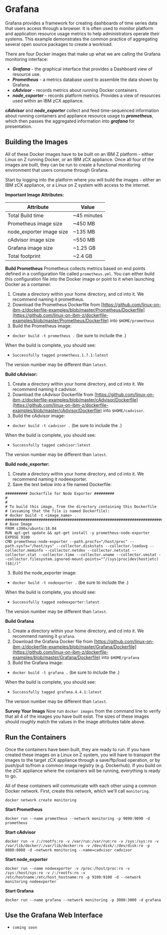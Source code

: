 # Grafana
Grafana provides a framework for creating dashboards of time series data that users
access through a browser.  It is often used to monitor platform and application
resource usage metrics to help administrators operate their systems.  This example
demonstrates the common practice of aggregating several open source packages to
create a workload.

There are four Docker images that make up what we are calling the Grafana monitoring
interface:

- _**Grafana**_ - the graphical interface that provides a Dashboard view of resource
  use.
- _**Prometheus**_ - a metrics database used to assemble the data shown by Grafana.
- _**cAdvisor**_ - records metrics about running Docker containers.
- _**node_exporter**_ - records platform metrics.  Provides a view of resources
  used within an IBM zCX appliance.

_**cAdvisor**_ and _**node_exporter**_ collect and feed time-sequenced information
about running containers and appliance resource usage to _**prometheus**_, which then
passes the aggregated information into _**grafana**_ for presentation.

## Building the Images

All of these Docker images have to be built on an IBM Z platform - either Linux on
Z running Docker, or an IBM zCX appliance.  Once all four of the images are built,
they can be run to create a functional monitoring environment that users consume
through Grafana.

Start by logging into the platform where you will build the images - either an IBM
zCX appliance, or a Linux on Z system with access to the internet.

**Important Image Attributes:**

| Attribute     | Value        |
|---------------|--------------|
| Total Build time | ~45 minutes |
| Prometheus image size | ~450 MB |
| node_exporter image size | ~135 MB |
| cAdvisor image size | ~550 MB |
| Grafana image size | ~1.25 GB |
| Total footprint | ~2.4 GB |

**Build Prometheus**
Prometheus collects metrics based on end points defined in a configuration file
called ```prometheus.yml```. You can either build this configuration file into
the Docker image or point to it when launching Docker as a container.

1. Create a directory within your home directory, and cd into it. We recommend
naming it prometheus.
2. Download the Prometheus Dockerfile from
[https://github.com/linux-on-ibm-z/dockerfile-examples/blob/master/Prometheus/Dockerfile](https://github.com/linux-on-ibm-z/dockerfile-examples/blob/master/Prometheus/Dockerfile)
into ```$HOME/prometheus```
3. Build the Prometheus image:
- ```docker build -t prometheus .``` (be sure to include the .)

When the build is complete, you should see:
- ```Successfully tagged prometheus.1.7.1:latest```

The version number may be different than ```latest```.

**Build cAdvisor:**
1. Create a directory within your home directory, and cd into it. We recommend naming
   it cadvisor.
2. Download the cAdvisor Dockerfile from
[https://github.com/linux-on-ibm-z/dockerfile-examples/blob/master/cAdvisor/Dockerfile](https://github.com/linux-on-ibm-z/dockerfile-examples/blob/master/cAdvisor/Dockerfile)
into ```$HOME/cadvisor```.
3. Build the cAdvisor image:
- ```docker build -t cadvisor .``` (be sure to include the .)

When the build is complete, you should see:
- ```Successfully tagged cadvisor:latest```

The version number may be different than ```latest```.

**Build node_exporter:**
1. Create a directory within your home directory, and cd into it. We recommend naming
   it nodeexporter.
2. Save the text below into a file named Dockerfile:
```
########## Dockerfile for Node Exporter #########
#
#
# To build this image, from the directory containing this Dockerfile
# (assuming that the file is named Dockerfile):
# docker build -t <image_name> .
#########################################################################################################
# Base Image
FROM s390x/ubuntu:18.04
RUN apt-get update && apt-get install -y prometheus-node-exporter
EXPOSE 9100
CMD prometheus-node-exporter --path.procfs="/host/proc" --path.sysfs="/host/sys" --collector.diskstats --collector.loadavg --collector.meminfo --collector.netdev --collector.netstat --collector.stat --collector.time --collector.uname --collector.vmstat --collector.filesystem.ignored-mount-points="^/(sys|proc|dev|host|etc)($$|/)"
```
3. Build the node_exporter image:
- ```docker build -t nodexporter .``` (be sure to include the .)

When the build is complete, you should see:
- ```Successfully tagged nodeexporter:latest```

The version number may be different than ```latest```.

**Build Grafana**
1. Create a directory within your home directory, and cd into it. We recommend
naming it ```grafana```.
2. Download the Grafana Docker file from
[https://github.com/linux-on-ibm-z/dockerfile-examples/blob/master/Grafana/Dockerfile](https://github.com/linux-on-ibm-z/dockerfile-examples/blob/master/Grafana/Dockerfile)
into ```$HOME/grafana```
3. Build the Grafana image:
- ```docker build -t grafana .``` (be sure to include the .)

When the build is complete, you should see:
- ```Successfully tagged grafana.4.4.1:latest```

The version number may be different than ```latest```.

**Survey Your Imags**
Now run ```docker images``` from the command line to verify that all 4 of the images
you have built exist.  The sizes of these images should roughly match the values in
the image attributes table above.

## Run the Containers
Once the containers have been built, they are ready to run.  If you have created
these images on a Linux on Z system, you will have to transport the images to the
target zCX appliance through a save/ftp/load operation, or by push/pull to/from
a common image registry (e.g. Dockerhub).  If you build on the zCX appliance where
the containers will be running, everything is ready to go.

All of these containers will communicate with each other using a common Docker
network.  First, create this network, which we'll call ```monitoring```.

```
docker network create monitoring
```

**Start Prometheus**

```
docker run --name prometheus --network monitoring -p 9090:9090 -d prometheus
```

**Start cAdvisor**

```
docker run -v /:/rootfs:ro -v /var/run:/var/run:ro -v /sys:/sys:ro -v /var/lib/docker/:/var/lib/docker:ro -v /dev/disk/:/dev/disk:ro -p 8080:8080 -d –network monitoring --name=cadvisor cadvisor
```

**Start node_exporter**

```
docker run --name nodeexporter -v /proc:/host/proc:ro -v /sys:/host/sys:ro -v /:/rootfs:ro -v /etc/hostname:/etc/host_hostname:ro -p 9100:9100 -d --network monitoring nodeexporter
```

**Start Grafana**

```
docker run --name grafana --network monitoring -p 3000:3000 -d grafana
```


## Use the Grafana Web Interface

- ```coming soon```
